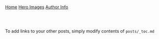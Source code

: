 [Home](/)
[Hero Images](/hero)
[Author Info](/author)

<br><br>

To add links to your other posts,
simply modify contents of `posts/_toc.md`